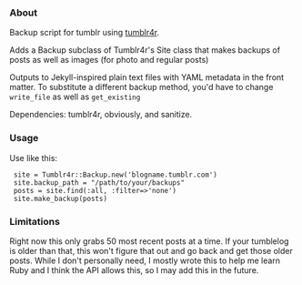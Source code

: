 ### About

Backup script for tumblr using [tumblr4r](http://github.com/tmaeda/tumblr4r). 

Adds a Backup subclass of Tumblr4r's Site class that makes backups 
of posts as well as images (for photo and regular posts)

Outputs to Jekyll-inspired plain text files with YAML metadata in the front matter. To substitute a different backup method, you'd have to change `write_file` as well as `get_existing`

Dependencies: tumblr4r, obviously, and sanitize.

### Usage

Use like this:

     site = Tumblr4r::Backup.new('blogname.tumblr.com')
     site.backup_path = "/path/to/your/backups"
     posts = site.find(:all, :filter=>'none')
     site.make_backup(posts)


### Limitations 

Right now this only grabs 50 most recent posts at a time. If your tumblelog is older than that, this won't figure that out and go back and get those older posts. While I don't personally need, I mostly wrote this to help me learn Ruby and I think the API allows this, so I may add this in the future.
